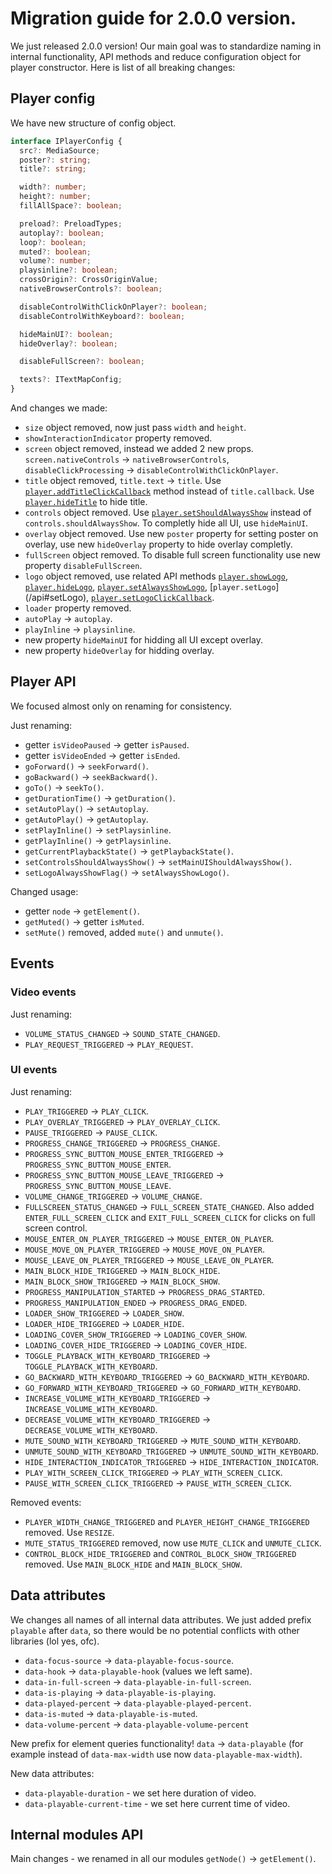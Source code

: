 # Migration guide for 2.0.0 version.

We just released 2.0.0 version! Our main goal was to standardize naming in internal functionality, API methods and reduce configuration object for player constructor. Here is list of all breaking changes:

## Player config

We have new structure of config object.
```ts
interface IPlayerConfig {
  src?: MediaSource;
  poster?: string;
  title?: string;

  width?: number;
  height?: number;
  fillAllSpace?: boolean;

  preload?: PreloadTypes;
  autoplay?: boolean;
  loop?: boolean;
  muted?: boolean;
  volume?: number;
  playsinline?: boolean;
  crossOrigin?: CrossOriginValue;
  nativeBrowserControls?: boolean;

  disableControlWithClickOnPlayer?: boolean;
  disableControlWithKeyboard?: boolean;

  hideMainUI?: boolean;
  hideOverlay?: boolean;

  disableFullScreen?: boolean;

  texts?: ITextMapConfig;
}
```
And changes we made:
* `size` object removed, now just pass `width` and `height`.
* `showInteractionIndicator` property removed.
* `screen` object removed, instead we added 2 new props. `screen.nativeControls` -> `nativeBrowserControls`, `disableClickProcessing` -> `disableControlWithClickOnPlayer`.
* `title` object removed, `title.text` -> `title`. Use [`player.addTitleClickCallback`](/api#settitleclickcallback) method instead of `title.callback`. Use [`player.hideTitle`](/api#hidetitle) to hide title.
* `controls` object removed. Use [`player.setShouldAlwaysShow`](/api#setmainuishouldalwaysshow) instead of `controls.shouldAlwaysShow`. To completly hide all UI, use `hideMainUI`.
* `overlay` object removed. Use new `poster` property for setting poster on overlay, use new `hideOverlay` property to hide overlay completly.
* `fullScreen` object removed. To disable full screen functionality use new property `disableFullScreen`.
* `logo` object removed, use related API methods [`player.showLogo`](/api#showlogo), [`player.hideLogo`](/api#hideLogo), [`player.setAlwaysShowLogo`](/api#setalwaysshowlogo), [`player.setLogo`] (/api#setLogo), [`player.setLogoClickCallback`](/api#setlogoclickcallback).
* `loader` property removed.
* `autoPlay` -> `autoplay`.
* `playInline` -> `playsinline`.
* new property `hideMainUI` for hidding all UI except overlay.
* new property `hideOverlay` for hidding overlay.

## Player API

We focused almost only on renaming for consistency.

Just renaming:
* getter `isVideoPaused` -> getter `isPaused`.
* getter `isVideoEnded` -> getter `isEnded`.
* `goForward()` -> `seekForward()`.
* `goBackward()` -> `seekBackward()`.
* `goTo()` -> `seekTo()`.
* `getDurationTime()` -> `getDuration()`.
* `setAutoPlay()` -> `setAutoplay`.
* `getAutoPlay()` -> `getAutoplay`.
* `setPlayInline()` -> `setPlaysinline`.
* `getPlayInline()` -> `getPlaysinline`.
* `getCurrentPlaybackState()` -> `getPlaybackState()`.
* `setControlsShouldAlwaysShow()` -> `setMainUIShouldAlwaysShow()`.
* `setLogoAlwaysShowFlag()` -> `setAlwaysShowLogo()`.

Changed usage:
* getter `node` -> `getElement()`.
* `getMuted()` -> getter `isMuted`.
* `setMute()` removed, added `mute()` and `unmute()`.

## Events

### Video events
Just renaming:
* `VOLUME_STATUS_CHANGED` -> `SOUND_STATE_CHANGED`.
* `PLAY_REQUEST_TRIGGERED` -> `PLAY_REQUEST`.

### UI events

Just renaming:
* `PLAY_TRIGGERED` -> `PLAY_CLICK`.
* `PLAY_OVERLAY_TRIGGERED` -> `PLAY_OVERLAY_CLICK`.
* `PAUSE_TRIGGERED` -> `PAUSE_CLICK`.
* `PROGRESS_CHANGE_TRIGGERED` -> `PROGRESS_CHANGE`.
* `PROGRESS_SYNC_BUTTON_MOUSE_ENTER_TRIGGERED` -> `PROGRESS_SYNC_BUTTON_MOUSE_ENTER`.
* `PROGRESS_SYNC_BUTTON_MOUSE_LEAVE_TRIGGERED` -> `PROGRESS_SYNC_BUTTON_MOUSE_LEAVE`.
* `VOLUME_CHANGE_TRIGGERED` -> `VOLUME_CHANGE`.
* `FULLSCREEN_STATUS_CHANGED` -> `FULL_SCREEN_STATE_CHANGED`. Also added `ENTER_FULL_SCREEN_CLICK` and `EXIT_FULL_SCREEN_CLICK` for clicks on full screen control.
* `MOUSE_ENTER_ON_PLAYER_TRIGGERED` -> `MOUSE_ENTER_ON_PLAYER`.
* `MOUSE_MOVE_ON_PLAYER_TRIGGERED` -> `MOUSE_MOVE_ON_PLAYER`.
* `MOUSE_LEAVE_ON_PLAYER_TRIGGERED` -> `MOUSE_LEAVE_ON_PLAYER`.
* `MAIN_BLOCK_HIDE_TRIGGERED` -> `MAIN_BLOCK_HIDE`.
* `MAIN_BLOCK_SHOW_TRIGGERED` -> `MAIN_BLOCK_SHOW`.
* `PROGRESS_MANIPULATION_STARTED` -> `PROGRESS_DRAG_STARTED`.
* `PROGRESS_MANIPULATION_ENDED` -> `PROGRESS_DRAG_ENDED`.
* `LOADER_SHOW_TRIGGERED` -> `LOADER_SHOW`.
* `LOADER_HIDE_TRIGGERED` -> `LOADER_HIDE`.
* `LOADING_COVER_SHOW_TRIGGERED` -> `LOADING_COVER_SHOW`.
* `LOADING_COVER_HIDE_TRIGGERED` -> `LOADING_COVER_HIDE`.
* `TOGGLE_PLAYBACK_WITH_KEYBOARD_TRIGGERED` -> `TOGGLE_PLAYBACK_WITH_KEYBOARD`.
* `GO_BACKWARD_WITH_KEYBOARD_TRIGGERED` -> `GO_BACKWARD_WITH_KEYBOARD`.
* `GO_FORWARD_WITH_KEYBOARD_TRIGGERED` -> `GO_FORWARD_WITH_KEYBOARD`.
* `INCREASE_VOLUME_WITH_KEYBOARD_TRIGGERED` -> `INCREASE_VOLUME_WITH_KEYBOARD`.
* `DECREASE_VOLUME_WITH_KEYBOARD_TRIGGERED` -> `DECREASE_VOLUME_WITH_KEYBOARD`.
* `MUTE_SOUND_WITH_KEYBOARD_TRIGGERED` -> `MUTE_SOUND_WITH_KEYBOARD`.
* `UNMUTE_SOUND_WITH_KEYBOARD_TRIGGERED` -> `UNMUTE_SOUND_WITH_KEYBOARD`.
* `HIDE_INTERACTION_INDICATOR_TRIGGERED` -> `HIDE_INTERACTION_INDICATOR`.
* `PLAY_WITH_SCREEN_CLICK_TRIGGERED` -> `PLAY_WITH_SCREEN_CLICK`.
* `PAUSE_WITH_SCREEN_CLICK_TRIGGERED` -> `PAUSE_WITH_SCREEN_CLICK`.

Removed events:
* `PLAYER_WIDTH_CHANGE_TRIGGERED` and `PLAYER_HEIGHT_CHANGE_TRIGGERED` removed. Use `RESIZE`.
* `MUTE_STATUS_TRIGGERED` removed, now use `MUTE_CLICK` and `UNMUTE_CLICK`.
* `CONTROL_BLOCK_HIDE_TRIGGERED` and `CONTROL_BLOCK_SHOW_TRIGGERED` removed. Use `MAIN_BLOCK_HIDE` and `MAIN_BLOCK_SHOW`.

## Data attributes

We changes all names of all internal data attributes. We just added prefix `playable` after `data`, so there would be no potential conflicts with other libraries (lol yes, ofc).

* `data-focus-source` -> `data-playable-focus-source`.
* `data-hook` -> `data-playable-hook` (values we left same).
* `data-in-full-screen` -> `data-playable-in-full-screen`.
* `data-is-playing` -> `data-playable-is-playing`.
* `data-played-percent` -> `data-playable-played-percent`.
* `data-is-muted` -> `data-playable-is-muted`.
* `data-volume-percent` -> `data-playable-volume-percent`

New prefix for element queries functionality!
`data` -> `data-playable` (for example instead of `data-max-width` use now `data-playable-max-width`).

New data attributes:
* `data-playable-duration` - we set here duration of video.
* `data-playable-current-time` - we set here current time of video.

## Internal modules API
Main changes - we renamed in all our modules `getNode()` -> `getElement()`.
